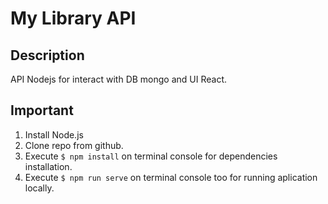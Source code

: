 # My Library API

## Description
API Nodejs for interact with DB mongo and UI React. 

## Important
1. Install Node.js
2. Clone repo from github.
3. Execute `$ npm install` on terminal console for dependencies installation.
4. Execute `$ npm run serve` on terminal console too for running aplication locally.
